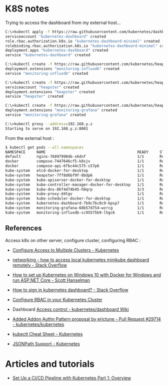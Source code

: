 # K8S notes

Trying to access the dashboard from my external host...

```sh
C:\>kubectl apply -f https://raw.githubusercontent.com/kubernetes/dashboard/master/src/deploy/alternative/kubernetes-dashboard.yaml
serviceaccount "kubernetes-dashboard" created
role.rbac.authorization.k8s.io "kubernetes-dashboard-minimal" created
rolebinding.rbac.authorization.k8s.io "kubernetes-dashboard-minimal" created
deployment.apps "kubernetes-dashboard" created
service "kubernetes-dashboard" created

C:\>kubectl create -f https://raw.githubusercontent.com/kubernetes/heapster/master/deploy/kube-config/influxdb/influxdb.yaml
deployment.extensions "monitoring-influxdb" created
service "monitoring-influxdb" created

C:\>kubectl create -f https://raw.githubusercontent.com/kubernetes/heapster/master/deploy/kube-config/influxdb/heapster.yaml
serviceaccount "heapster" created
deployment.extensions "heapster" created
service "heapster" created

C:\>kubectl create -f https://raw.githubusercontent.com/kubernetes/heapster/master/deploy/kube-config/influxdb/grafana.yaml
deployment.extensions "monitoring-grafana" created
service "monitoring-grafana" created

C:\>kubectl proxy --address=192.168.y.z
Starting to serve on 192.168.y.z:8001
```

From the external host :

```sh
$ kubectl get pods --all-namespaces
NAMESPACE     NAME                                         READY     STATUS    RESTARTS   AGE
default       nginx-768979984b-s6dnf                       1/1       Running   0          1d
docker        compose-7447646cf5-k8sjv                     1/1       Running   0          1d
docker        compose-api-6fbc44c575-s57p6                 1/1       Running   1          1d
kube-system   etcd-docker-for-desktop                      1/1       Running   0          1d
kube-system   heapster-7ff8d6bf9f-8bdp6                    1/1       Running   0          1d
kube-system   kube-apiserver-docker-for-desktop            1/1       Running   0          1d
kube-system   kube-controller-manager-docker-for-desktop   1/1       Running   0          1d
kube-system   kube-dns-86f4d74b45-h8qrp                    3/3       Running   1          1d
kube-system   kube-proxy-d4tgv                             1/1       Running   0          1d
kube-system   kube-scheduler-docker-for-desktop            1/1       Running   0          1d
kube-system   kubernetes-dashboard-7b9c7bc8c9-bpsp7        1/1       Running   0          2m
kube-system   monitoring-grafana-68b57d754-wzrcg           1/1       Running   0          1d
kube-system   monitoring-influxdb-cc95575b9-lhgc6          1/1       Running   0          1d
```

## References

Access k8s on other server, configure cluster, configuring RBAC :

- [Configure Access to Multiple Clusters - Kubernetes](https://kubernetes.io/docs/tasks/access-application-cluster/configure-access-multiple-clusters/)
- [networking - how to access local kubernetes minikube dashboard remotely - Stack Overflow](https://stackoverflow.com/questions/47173463/how-to-access-local-kubernetes-minikube-dashboard-remotely)
- [How to set up Kubernetes on Windows 10 with Docker for Windows and run ASP.NET Core - Scott Hanselman](https://www.hanselman.com/blog/HowToSetUpKubernetesOnWindows10WithDockerForWindowsAndRunASPNETCore.aspx)
- [How to sign in kubernetes dashboard? - Stack Overflow](https://stackoverflow.com/questions/46664104/how-to-sign-in-kubernetes-dashboard)
- [Configure RBAC in your Kubernetes Cluster](https://docs.bitnami.com/kubernetes/how-to/configure-rbac-in-your-kubernetes-cluster/)
- Dashboard [Access control - kubernetes/dashboard Wiki](https://github.com/kubernetes/dashboard/wiki/Access-control#basic)
- [Added Addon Authn Pattern proposal by erictune - Pull Request #29714 - kubernetes/kubernetes](https://github.com/kubernetes/kubernetes/pull/29714)

- [kubectl Cheat Sheet - Kubernetes](https://kubernetes.io/docs/reference/kubectl/cheatsheet/)
- [JSONPath Support - Kubernetes](https://kubernetes.io/docs/reference/kubectl/jsonpath/)

# Articles and tutorials

- [Set Up a CI/CD Pipeline with Kubernetes Part 1: Overview](https://www.linux.com/blog/learn/chapter/Intro-to-Kubernetes/2017/5/set-cicd-pipeline-kubernetes-part-1-overview)
